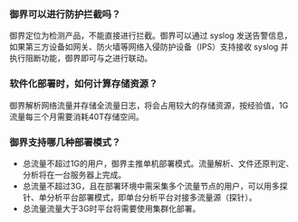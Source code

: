 ### 御界可以进行防护拦截吗？
御界定位为检测产品，不能直接进行拦截。御界可以通过 syslog 发送告警信息，如果第三方设备如网关、防火墙等网络入侵防护设备（IPS）支持接收 syslog 并执行阻断功能，御界即可与之进行联动。

### 软件化部署时，如何计算存储资源？
御界解析网络流量并存储全流量日志，将会占用较大的存储资源，按经验值，1G流量每三个月需要消耗40T存储空间。

### 御界支持哪几种部署模式？
- 总流量不超过1G的用户，御界主推单机部署模式。流量解析、文件还原判定、分析将在一台服务器上完成。
- 总流量不超过3G，且在部署环境中需采集多个流量节点的用户，可以用多探针、单分析平台部署模式，即单台分析平台对接多流量源（探针）。
- 总流量流量大于3G时平台将需要使用集群化部署。

